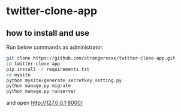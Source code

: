# twitter-clone-app

## how to install and use

Run below commands as administrator.

```bash
git clone https://github.com/strangerxxxx/twitter-clone-app.git
cd twitter-clone-app
pip install -r requirements.txt
cd mysite
python mysite/generate_secretkey_setting.py
python manage.py migrate
python manage.py runserver
```

and open http://127.0.0.1:8000/
